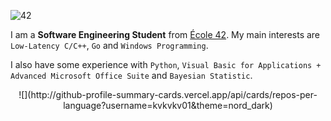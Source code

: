![42](https://badgen.net/badge/Born2Code/kvkvkv/blue?cache=86400&icon=https://meta.intra.42.fr/assets/42_logo-7dfc9110a5319a308863b96bda33cea995046d1731cebb735e41b16255106c12.svg)

I am a **Software Engineering Student** from [École 42](https://42.fr). My main interests are `Low-Latency C/C++`, `Go` and `Windows Programming`.

I also have some experience with `Python`, `Visual Basic for Applications + Advanced Microsoft Office Suite` and `Bayesian Statistic`.

<div align="center">
  ![](http://github-profile-summary-cards.vercel.app/api/cards/repos-per-language?username=kvkvkv01&theme=nord_dark)
</div>
